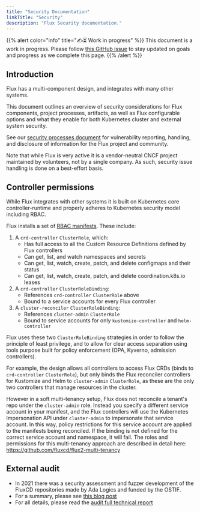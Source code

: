 ```yaml
---
title: "Security Documentation"
linkTitle: "Security"
description: "Flux Security documentation."
---
```


<!-- For doc writers: Step-by-step security instructions should live on the appropriate documentation pages. To fulfil our primise to end users, we should briefly outline the context here, and link to the more detailed instruction pages from each relevant part of this outline. -->

{{% alert color="info" title="✍️⏳ Work in progress" %}}
This document is a work in progress.
Please follow [this GitHub issue](https://github.com/fluxcd/website/issues/598) to stay updated on goals and progress as we complete this page.
{{% /alert %}}

## Introduction

Flux has a multi-component design, and integrates with many other systems.

This document outlines an overview of security considerations for Flux components, project processes, artifacts, as well as Flux configurable options and what they enable for both Kubernetes cluster and external system security.

See our [security processes document](/security) for vulnerability reporting, handling, and disclosure of information for the Flux project and community.

Note that while Flux is very active it is a vendor-neutral CNCF project maintained by volunteers, not by a single company. As such,  security issue handling is done on a best-effort basis.

## Controller permissions

While Flux integrates with other systems it is built on Kubernetes core controller-runtime and properly adheres to Kubernetes security model including RBAC.

<!-- See [Flux RBAC manifests](https://github.com/fluxcd/flux2/tree/main/manifests/rbac)
- Scott: spell out here in high-level human-readable terms -->

Flux installs a set of [RBAC manifests](https://github.com/fluxcd/flux2/tree/main/manifests/rbac).
These include:

1. A `crd-controller` `ClusterRole`, which:
    - Has full access to all the Custom Resource Definitions defined by Flux controllers
    - Can get, list, and watch namespaces and secrets
    - Can get, list, watch, create, patch, and delete configmaps and their status
    - Can get, list, watch, create, patch, and delete coordination.k8s.io leases
2. A `crd-controller` `ClusterRoleBinding`:
    - References `crd-controller` `ClusterRole` above
    - Bound to a service accounts for every Flux controller
3. A `cluster-reconciler` `ClusterRoleBinding`:
    - References `cluster-admin` `ClusterRole`
    - Bound to service accounts for only `kustomize-controller` and `helm-controller`

Flux uses these two `ClusterRoleBinding` strategies in order to follow the principle of least privilege, and to allow for clear access separation using tools purpose built for policy enforcement (OPA, Kyverno, admission controllers).

For example, the design allows all controllers to access Flux CRDs (binds to `crd-controller` `ClusterRole`), but only binds the Flux reconciler controllers for Kustomize and Helm to `cluster-admin` `ClusterRole`, as these are the only two controllers that manage resources in the cluster.

However in a soft multi-tenancy setup, Flux does not reconcile a tenant's repo under the `cluster-admin` role.
Instead you specify a different service account in your manifest, and the Flux controllers will use the Kubernetes Impersonation API under `cluster-admin` to impersonate that service account.
In this way, policy restrictions for this service account are applied to the manifests being reconciled.
If the binding is not defined for the correct service account and namespace, it will fail.
The roles and permissions for this multi-tenancy approach are described in detail here: https://github.com/fluxcd/flux2-multi-tenancy

## External audit

- In 2021 there was a security assessment and fuzzer development of the FluxCD repositories made by Ada Logics and funded by the OSTIF.
- For a summary, please see [this blog post](https://fluxcd.io/blog/2021-11-10-flux-security-audit/)
- For all details, please read the [audit full technical report](https://fluxcd.io/FluxFinalReport-v1.1.pdf)
